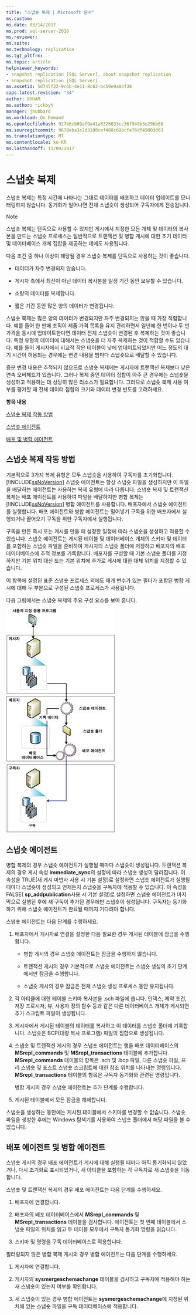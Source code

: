 ```yaml
---
title: "스냅숏 복제 | Microsoft 문서"
ms.custom: 
ms.date: 03/14/2017
ms.prod: sql-server-2016
ms.reviewer: 
ms.suite: 
ms.technology: replication
ms.tgt_pltfrm: 
ms.topic: article
helpviewer_keywords:
- snapshot replication [SQL Server], about snapshot replication
- snapshot replication [SQL Server]
ms.assetid: 5d745f22-9c6b-4e11-8c62-bc50e9a8bf38
caps.latest.revision: "34"
author: BYHAM
ms.author: rickbyh
manager: jhubbard
ms.workload: On Demand
ms.openlocfilehash: 927b6cb09af9a41a8326033cc36f949b3e29bb68
ms.sourcegitcommit: 9678eba3c2d3100cef408c69bcfe76df49803d63
ms.translationtype: MT
ms.contentlocale: ko-KR
ms.lasthandoff: 11/09/2017
---
```

# <a name="snapshot-replication"></a>스냅숏 복제
  스냅숏 복제는 특정 시간에 나타나는 그대로 데이터를 배포하고 데이터 업데이트를 모니터링하지 않습니다. 동기화가 일어나면 전체 스냅숏이 생성되어 구독자에게 전송됩니다.  
  
> [!NOTE]  
>  스냅숏 복제는 단독으로 사용할 수 있지만 게시에서 지정한 모든 개체 및 데이터의 복사본을 만드는 스냅숏 프로세스는 일반적으로 트랜잭션 및 병합 게시에 대한 초기 데이터 및 데이터베이스 개체 집합을 제공하는 데에도 사용됩니다.  
  
 다음 조건 중 하나 이상이 해당될 경우 스냅숏 복제를 단독으로 사용하는 것이 좋습니다.  
  
-   데이터가 자주 변경되지 않습니다.  
  
-   게시자 측에서 최신이 아닌 데이터 복사본을 일정 기간 동안 보유할 수 있습니다.  
  
-   소량의 데이터를 복제합니다.  
  
-   짧은 기간 동안 많은 양의 데이터가 변경됩니다.  
  
 스냅숏 복제는 많은 양의 데이터가 변경되지만 자주 변경되지는 않을 때 가장 적합합니다. 예를 들어 한 판매 조직이 제품 가격 목록을 유지 관리하면서 일년에 한 번이나 두 번 가격을 동시에 업데이트한다면 데이터 전체 스냅숏이 변경된 후 복제하는 것이 좋습니다. 특정 유형의 데이터에 대해서는 스냅숏을 더 자주 복제하는 것이 적합할 수도 있습니다. 예를 들어 게시자에서 비교적 작은 테이블이 낮에 업데이트되었지만 어느 정도의 대기 시간이 허용되는 경우에는 변경 내용을 밤마다 스냅숏으로 배달할 수 있습니다.  
  
 증분 변경 내용은 추적되지 않으므로 스냅숏 복제에는 게시자에 트랜잭션 복제보다 낮은 연속 오버헤드가 있습니다. 그러나 복제 중인 데이터 집합이 아주 큰 경우에는 스냅숏을 생성하고 적용하는 데 상당히 많은 리소스가 필요합니다. 그러므로 스냅숏 복제 사용 여부를 평가할 때 전체 데이터 집합의 크기와 데이터 변경 빈도를 고려하세요.  
  
 **항목 내용**  
  
 [스냅숏 복제 작동 방법](#HowWorks)  
  
 [스냅숏 에이전트](#SnapshotAgent)  
  
 [배포 및 병합 에이전트](#DistAgent)  
  
##  <a name="HowWorks"></a> 스냅숏 복제 작동 방법  
 기본적으로 3가지 복제 유형은 모두 스냅숏을 사용하여 구독자를 초기화합니다. [!INCLUDE[ssNoVersion](../../includes/ssnoversion-md.md)] 스냅숏 에이전트는 항상 스냅숏 파일을 생성하지만 이 파일을 배달하는 에이전트는 사용하는 복제 유형에 따라 다릅니다. 스냅숏 복제 및 트랜잭션 복제는 배포 에이전트를 사용하여 파일을 배달하지만 병합 복제는 [!INCLUDE[ssNoVersion](../../includes/ssnoversion-md.md)] 병합 에이전트를 사용합니다. 배포자에서 스냅숏 에이전트를 실행합니다. 배포 에이전트와 병합 에이전트는 밀어넣기 구독을 위한 배포자에서 실행되거나 끌어오기 구독을 위한 구독자에서 실행됩니다.  
  
 구독을 만든 즉시 또는 게시를 만들 때 설정한 일정에 따라 스냅숏을 생성하고 적용할 수 있습니다. 스냅숏 에이전트는 게시된 테이블 및 데이터베이스 개체의 스키마 및 데이터를 포함하는 스냅숏 파일을 준비하여 게시자의 스냅숏 폴더에 저장하고 배포자의 배포 데이터베이스에 추적 정보를 기록합니다. 배포자를 구성할 때 기본 스냅숏 폴더를 지정하지만 기본 위치 대신 또는 기본 위치에 추가로 게시에 대한 대체 위치를 지정할 수 있습니다.  
  
 이 항목에 설명된 표준 스냅숏 프로세스 외에도 매개 변수가 있는 필터가 포함된 병합 게시에 대해 두 부분으로 구성된 스냅숏 프로세스가 사용됩니다.  
  
 다음 그림에서는 스냅숏 복제의 주요 구성 요소를 보여 줍니다.  
  
 ![스냅숏 복제 구성 요소 및 데이터 흐름](../../relational-databases/replication/media/snapshot.gif "Snapshot replication components and data flow")  
  
##  <a name="SnapshotAgent"></a> 스냅숏 에이전트  
 병합 복제의 경우 스냅숏 에이전트가 실행될 때마다 스냅숏이 생성됩니다. 트랜잭션 복제의 경우 게시 속성 **immediate_sync**의 설정에 따라 스냅숏 생성이 달라집니다. 이 속성을 TRUE(새 게시 마법사 사용 시 기본 설정)로 설정하면 스냅숏 에이전트가 실행될 때마다 스냅숏이 생성되고 언제든지 스냅숏을 구독자에 적용할 수 있습니다. 이 속성을 FALSE( **sp_addpublication**사용 시 기본 설정)로 설정하면 스냅숏 에이전트가 마지막으로 실행된 후에 새 구독이 추가된 경우에만 스냅숏이 생성됩니다. 구독자는 동기화하기 위해 스냅숏 에이전트가 완료될 때까지 기다려야 합니다.  
  
 스냅숏 에이전트는 다음 단계를 수행하세요.  
  
1.  배포자에서 게시자로 연결을 설정한 다음 필요한 경우 게시된 테이블에 잠금을 수행합니다.  
  
    -   병합 게시의 경우 스냅숏 에이전트는 잠금을 수행하지 않습니다.  
  
    -   트랜잭션 게시의 경우 기본적으로 스냅숏 에이전트는 스냅숏 생성의 초기 단계에서만 잠금을 수행합니다.  
  
    -   스냅숏 게시의 경우 잠금은 전체 스냅숏 생성 프로세스 동안 유지됩니다.  
  
2.  각 아티클에 대한 테이블 스키마 복사본을 .sch 파일에 씁니다. 인덱스, 제약 조건, 저장 프로시저, 뷰, 사용자 정의 함수 등과 같은 다른 데이터베이스 개체가 게시되면 추가 스크립트 파일이 생성됩니다.  
  
3.  게시자에서 게시된 테이블의 데이터를 복사하고 이 데이터를 스냅숏 폴더에 기록합니다. 스냅숏은 BCP(대량 복사 프로그램) 파일의 집합으로 생성됩니다.  
  
4.  스냅숏 및 트랜잭션 게시의 경우 스냅숏 에이전트는 행을 배포 데이터베이스의 **MSrepl_commands** 및 **MSrepl_transactions** 테이블에 추가합니다. **MSrepl_commands** 테이블의 항목은 .sch 및 .bcp 파일, 다른 스냅숏 파일, 프리 스냅숏 및 포스트 스냅숏 스크립트에 대한 참조 위치를 나타내는 명령입니다. **MSrepl_transactions** 테이블의 항목은 구독자 동기화와 관련된 명령입니다.  
  
     병합 게시의 경우 스냅숏 에이전트는 추가 단계를 수행합니다.  
  
5.  게시된 테이블에서 모든 잠금을 해제합니다.  
  
 스냅숏을 생성하는 동안에는 게시된 테이블에서 스키마를 변경할 수 없습니다. 스냅숏 파일을 생성한 후에는 Windows 탐색기를 사용하여 스냅숏 폴더에서 해당 파일을 볼 수 있습니다.  
  
##  <a name="DistAgent"></a> 배포 에이전트 및 병합 에이전트  
 스냅숏 게시의 경우 배포 에이전트가 게시에 대해 실행될 때마다 아직 동기화되지 않았거나, 다시 초기화로 표시되었거나, 새 아티클을 포함하는 각 구독자로 새 스냅숏을 이동합니다.  
  
 스냅숏 및 트랜잭션 복제의 경우 배포 에이전트는 다음 단계를 수행하세요.  
  
1.  배포자에 연결합니다.  
  
2.  배포자의 배포 데이터베이스에서 **MSrepl_commands** 및 **MSrepl_transactions** 테이블을 검사합니다. 에이전트는 첫 번째 테이블에서 스냅숏 파일의 위치를 읽고 두 테이블 모두에서 구독자 동기화 명령을 읽습니다.  
  
3.  스키마 및 명령을 구독 데이터베이스로 적용합니다.  
  
 필터링되지 않은 병합 복제 게시의 경우 병합 에이전트는 다음 단계를 수행하세요.  
  
1.  게시자에 연결합니다.  
  
2.  게시자의 **sysmergeschemachange** 테이블을 검사하고 구독자에 적용해야 하는 새 스냅숏이 있는지 여부를 확인합니다.  
  
3.  새 스냅숏이 있는 경우 병합 에이전트는 **sysmergeschemachange**에 지정된 위치에 있는 스냅숏 파일을 구독 데이터베이스에 적용합니다.  
  
  
